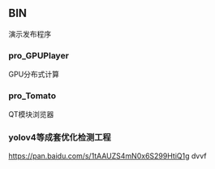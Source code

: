 ## BIN

演示发布程序<br>
### pro_GPUPlayer
GPU分布式计算<br>
### pro_Tomato
QT模块浏览器<br>    
### yolov4等成套优化检测工程
https://pan.baidu.com/s/1tAAUZS4mN0x6S299HtiQ1g  dvvf  

     
